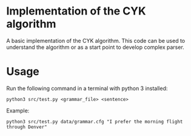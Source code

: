 # Implementation of the CYK algorithm

A basic implementation of the CYK algorithm. This code can be used to understand the algorithm or as a start point to develop complex parser.

# Usage
Run the following command in a terminal with python 3 installed:

`python3 src/test.py <grammar_file> <sentence>`

Example: 
 
`python3 src/test.py data/grammar.cfg "I prefer the morning flight through Denver"`
